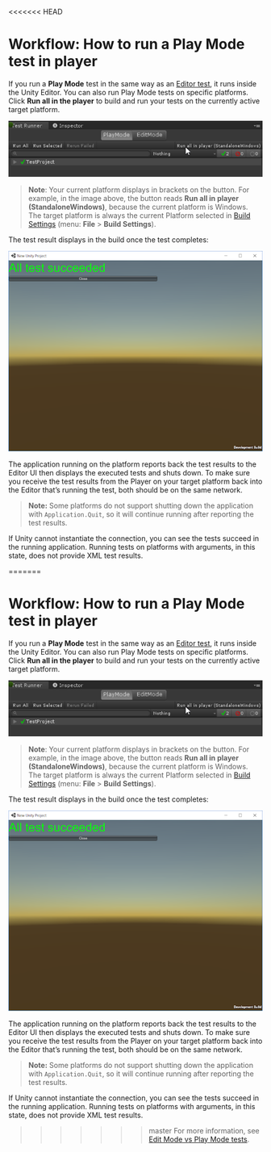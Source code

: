 <<<<<<< HEAD
# Workflow: How to run a Play Mode test in player

If you run a **Play Mode** test in the same way as an [Editor test](./workflow-run-test.md), it runs inside the Unity Editor. You can also run Play Mode tests on specific platforms. Click **Run all in the player** to build and run your tests on the currently active target platform.

![Run PlayMode test in player](./images/playmode-run-standalone.png)

> **Note**: Your current platform displays in brackets on the button. For example, in the image above, the button reads **Run all in player (StandaloneWindows)**, because the current platform is Windows. The target platform is always the current Platform selected in [Build Settings](https://docs.unity3d.com/Manual/BuildSettings.html) (menu: **File** > **Build Settings**). 

The test result displays in the build once the test completes:

![Results of PlayMode in player test run](./images/playmode-results-standalone.png)

The application running on the platform reports back the test results to the Editor UI then displays the executed tests and shuts down. To make sure you receive the test results from the Player on your target platform back into the Editor that’s running the test, both should be on the same network. 

> **Note:** Some platforms do not support shutting down the application with `Application.Quit`, so it will continue running after reporting the test results.

If Unity cannot instantiate the connection, you can see the tests succeed in the running application. Running tests on platforms with arguments, in this state, does not provide XML test results.



=======
# Workflow: How to run a Play Mode test in player

If you run a **Play Mode** test in the same way as an [Editor test](./workflow-run-test.md), it runs inside the Unity Editor. You can also run Play Mode tests on specific platforms. Click **Run all in the player** to build and run your tests on the currently active target platform.

![Run PlayMode test in player](./images/playmode-run-standalone.png)

> **Note**: Your current platform displays in brackets on the button. For example, in the image above, the button reads **Run all in player (StandaloneWindows)**, because the current platform is Windows. The target platform is always the current Platform selected in [Build Settings](https://docs.unity3d.com/Manual/BuildSettings.html) (menu: **File** > **Build Settings**). 

The test result displays in the build once the test completes:

![Results of PlayMode in player test run](./images/playmode-results-standalone.png)

The application running on the platform reports back the test results to the Editor UI then displays the executed tests and shuts down. To make sure you receive the test results from the Player on your target platform back into the Editor that’s running the test, both should be on the same network. 

> **Note:** Some platforms do not support shutting down the application with `Application.Quit`, so it will continue running after reporting the test results.

If Unity cannot instantiate the connection, you can see the tests succeed in the running application. Running tests on platforms with arguments, in this state, does not provide XML test results.



>>>>>>> master
For more information, see [Edit Mode vs Play Mode tests](./edit-mode-vs-play-mode-tests.md).